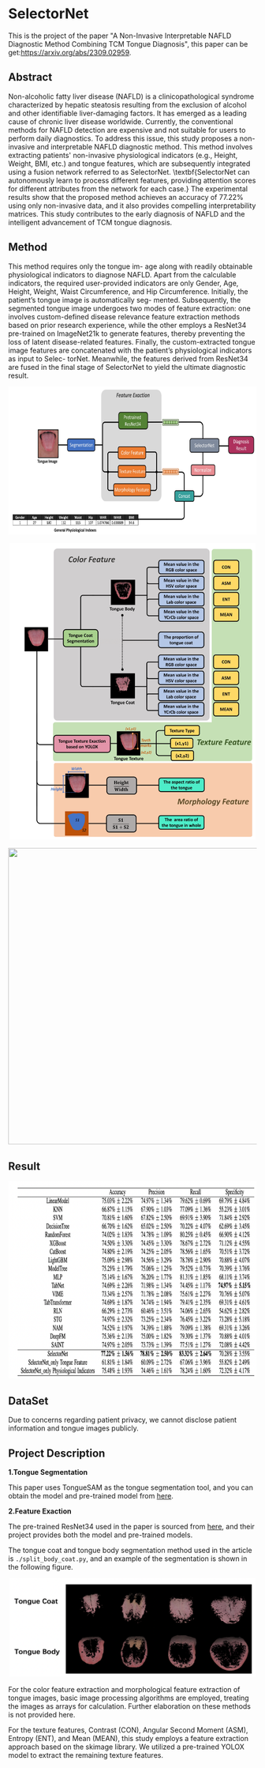 # SelectorNet
This is the project of the paper "A Non-Invasive Interpretable NAFLD Diagnostic Method Combining TCM Tongue Diagnosis", this paper can be get:https://arxiv.org/abs/2309.02959.

## Abstract

Non-alcoholic fatty liver disease (NAFLD) is a clinicopathological syndrome characterized by hepatic steatosis resulting from the exclusion of alcohol and other identifiable liver-damaging factors. It has emerged as a leading cause of chronic liver disease worldwide. Currently, the conventional methods for NAFLD detection are expensive and not suitable for users to perform daily diagnostics. To address this issue, this study proposes a non-invasive and interpretable NAFLD diagnostic method. This method involves extracting patients' non-invasive physiological indicators (e.g., Height, Weight, BMI, etc.) and tongue features, which are subsequently integrated using a fusion network referred to as SelectorNet. \textbf{SelectorNet can autonomously learn to process different features, providing attention scores for different attributes from the network for each case.} The experimental results show that the proposed method achieves an accuracy of 77.22\% using only non-invasive data, and it also provides compelling interpretability matrices. This study contributes to the early diagnosis of NAFLD and the intelligent advancement of TCM tongue diagnosis.

## Method

This method requires only the tongue im- age along with readily obtainable physiological indicators to diagnose NAFLD. Apart from the calculable indicators, the required user-provided indicators are only Gender, Age, Height, Weight, Waist Circumference, and Hip Circumference. Initially, the patient’s tongue image is automatically seg- mented. Subsequently, the segmented tongue image undergoes two modes of feature extraction: one involves custom-defined disease relevance feature extraction methods based on prior research experience, while the other employs a ResNet34 pre-trained on ImageNet21k to generate features, thereby preventing the loss of latent disease-related features. Finally, the custom-extracted tongue image features are concatenated with the patient’s physiological indicators as input to Selec- torNet. Meanwhile, the features derived from ResNet34 are fused in the final stage of SelectorNet to yield the ultimate diagnostic result.

<p align="center">
    <img src="https://github.com/cshan-github/SelectorNet/blob/main/0.jpg" width="600" height="300">
  
<p align="center">
    <img src="https://github.com/cshan-github/SelectorNet/blob/main/1.jpg" width="500" height="600">

<p align="center">
    <img src="https://github.com/cshan-github/SelectorNet/blob/main/2.jpg" width="800" height="600">

## Result 

<p align="center">
    <img src="https://github.com/cshan-github/SelectorNet/blob/main/result.jpg" width="800" height="400">

## DataSet

Due to concerns regarding patient privacy, we cannot disclose patient information and tongue images publicly.

## Project Description

**1.Tongue Segmentation**

This paper uses TongueSAM as the tongue segmentation tool, and you can obtain the model and pre-trained model from [here](https://github.com/cshan-github/TongueSAM).

**2.Feature Exaction**

The pre-trained ResNet34 used in the paper is sourced from [here](https://github.com/WZMIAOMIAO/deep-learning-for-image-processing/tree/master/pytorch_classification/Test5_resnet), and their project provides both the model and pre-trained models.

The tongue coat and tongue body segmentation method used in the article is ```./split_body_coat.py```, and an example of the segmentation is shown in the following figure.

<p align="center">
    <img src="https://github.com/cshan-github/SelectorNet/blob/main/3.jpg" width="500" height="200">

For the color feature extraction and morphological feature extraction of tongue images, basic image processing algorithms are employed, treating the images as arrays for calculation. Further elaboration on these methods is not provided here.

For the texture features, Contrast (CON), Angular Second Moment (ASM), Entropy (ENT), and Mean (MEAN), this study employs a feature extraction approach based on the skimage library. We utilized a pre-trained YOLOX model to extract the remaining texture features.
